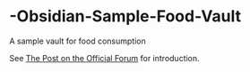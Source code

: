 # -Obsidian-Sample-Food-Vault
A sample vault for food consumption

See [The Post on the Official Forum](https://forum.obsidian.md/t/sample-food-vault-for-tracking-consumed-nutrition-values/81968) for introduction.
